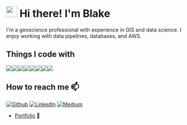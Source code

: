 # <img src="https://media.tenor.com/images/30169e4a670daf12443df7d2dd140176/tenor.gif" width="30"> Hi there! I'm Blake 

I'm a geoscience professional with experience in GIS and data science. I enjoy working with data pipelines, databases, and AWS.

## Things I code with
<img src="https://camo.githubusercontent.com/533da8800843b57b91a3227ce7d151ca865a0eeaae675715e209c0092314fa96/68747470733a2f2f696d672e736869656c64732e696f2f62616467652f2d52656163742d3435623864383f7374796c653d666c61742d737175617265266c6f676f3d7265616374266c6f676f436f6c6f723d7768697465"><img src="https://camo.githubusercontent.com/425d14e7ceaf18d8bb8e9bf17cd1a270c928c888b9ee4abe84a3bc8a5b3122fe/68747470733a2f2f696d672e736869656c64732e696f2f62616467652f2d4e6f64656a732d3433383533643f7374796c653d666c61742d737175617265266c6f676f3d4e6f64652e6a73266c6f676f436f6c6f723d7768697465"><img src="https://camo.githubusercontent.com/0c3a16a22ae058cfe38a06dc9ea16404cf006409262f547c9ccfa3ec8b30f71e/68747470733a2f2f696d672e736869656c64732e696f2f62616467652f2d48544d4c352d4533344632363f7374796c653d666c61742d737175617265266c6f676f3d68746d6c35266c6f676f436f6c6f723d7768697465"><img src="https://img.shields.io/badge/-Bash-370100?style=flat-square&logo=gnu&logoColor=white"><img src="https://img.shields.io/badge/-Python-1817e8?style=flat-square&logo=python&logoColor=white"><img src="https://img.shields.io/badge/-PostgreSQL-b43ac5?style=flat-square&logo=postgresql&logoColor=white"><img src="https://img.shields.io/badge/-AWS-e07e1f?style=flat-square&logo=amazonaws&logoColor=white"><img src="https://camo.githubusercontent.com/561f3d4fd727fcca82984c91a65eca069ff34a435072158f6947c4ca52370eae/68747470733a2f2f696d672e736869656c64732e696f2f62616467652f2d4769742d4630353033323f7374796c653d666c61742d737175617265266c6f676f3d676974266c6f676f436f6c6f723d7768697465">

## How to reach me 📫 
<p><a href="https://github.com/bstefansen" target="_blank"><img alt="Github" src="https://img.shields.io/badge/GitHub-%2312100E.svg?&style=for-the-badge&logo=Github&logoColor=white" /></a> </a> <a href="https://www.linkedin.com/in/blake-stefansen/" target="_blank"><img alt="LinkedIn" src="https://img.shields.io/badge/linkedin-%230077B5.svg?&style=for-the-badge&logo=linkedin&logoColor=white" /></a> <a href="https://blakesportfolio.netlify.app/" target="_blank"><img alt="Medium" src="https://img.shields.io/badge/Portfolio-%2312100E.svg?&style=for-the-badge&logo=medium&logoColor=white" /></a>

- <a href="https://blakesportfolio.netlify.app/" target="_blank"> Portfolio</a> 📖   

<!-- - 📧  bstefansen11@gmail.com -->

<!--
**bstefansen/bstefansen** is a ✨ _special_ ✨ repository because its `README.md` (this file) appears on your GitHub profile.

Here are some ideas to get you started:

- 🔭 I’m currently working on ...
- 🌱 I’m currently learning ...
- 👯 I’m looking to collaborate on ...
- 🤔 I’m looking for help with ...
- 💬 Ask me about ...
- 📫 How to reach me: ...
- 😄 Pronouns: ...
- ⚡ Fun fact: ...
-->
